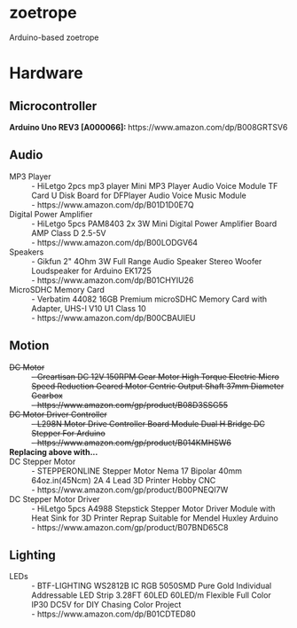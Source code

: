# zoetrope
Arduino-based zoetrope

# Hardware
<h2>Microcontroller</h2>
<b>Arduino Uno REV3 [A000066]: </b>https://www.amazon.com/dp/B008GRTSV6

<h2>Audio</h2>
<dl>
  <dt>MP3 Player</dt>
    <dd>- HiLetgo 2pcs mp3 player Mini MP3 Player Audio Voice Module TF Card U Disk Board for DFPlayer Audio Voice Music Module<br/> - https://www.amazon.com/dp/B01D1D0E7Q</dd>
  <dt>Digital Power Amplifier</dt>
    <dd>- HiLetgo 5pcs PAM8403 2x 3W Mini Digital Power Amplifier Board AMP Class D 2.5-5V<br/> - https://www.amazon.com/dp/B00LODGV64</dd>
  <dt>Speakers</dt>
    <dd>- Gikfun 2" 4Ohm 3W Full Range Audio Speaker Stereo Woofer Loudspeaker for Arduino EK1725<br/> - https://www.amazon.com/dp/B01CHYIU26</dd>  
  <dt>MicroSDHC Memory Card</dt>
    <dd>- Verbatim 44082 16GB Premium microSDHC Memory Card with Adapter, UHS-I V10 U1 Class 10<br/> - https://www.amazon.com/dp/B00CBAUIEU</dd>  
</dl>

<h2>Motion</h2>
<dl>
  <s></strikethrough><dt>DC Motor</dt>
    <dd>- Greartisan DC 12V 150RPM Gear Motor High Torque Electric Micro Speed Reduction Geared Motor Centric Output Shaft 37mm Diameter Gearbox<br/> - https://www.amazon.com/gp/product/B08D3SSG55</dd>  
  <dt>DC Motor Driver Controller</dt>
    <dd>- L298N Motor Drive Controller Board Module Dual H Bridge DC Stepper For Arduino<br/> - https://www.amazon.com/gp/product/B014KMHSW6</dd>    </s>
<b> Replacing above with...</b>
   <dt>DC Stepper Motor</dt>
    <dd>- STEPPERONLINE Stepper Motor Nema 17 Bipolar 40mm 64oz.in(45Ncm) 2A 4 Lead 3D Printer Hobby CNC<br/> - https://www.amazon.com/gp/product/B00PNEQI7W</dd>  
  <dt>DC Stepper Motor Driver</dt>
    <dd>- HiLetgo 5pcs A4988 Stepstick Stepper Motor Driver Module with Heat Sink for 3D Printer Reprap Suitable for Mendel Huxley Arduino<br/> - https://www.amazon.com/gp/product/B07BND65C8</dd>  

</dl>


<h2>Lighting</h2>
<dl>
  <dt>LEDs</dt>
    <dd>- BTF-LIGHTING WS2812B IC RGB 5050SMD Pure Gold Individual Addressable LED Strip 3.28FT 60LED 60LED/m Flexible Full Color IP30 DC5V for DIY Chasing Color Project<br/> - https://www.amazon.com/dp/B01CDTED80</dd>  
</dl>
